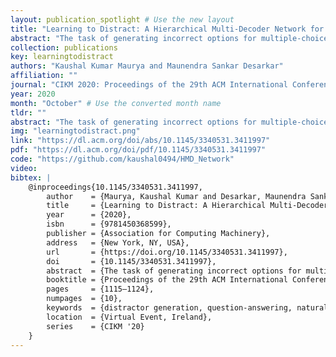 ```yaml
---
layout: publication_spotlight # Use the new layout
title: "Learning to Distract: A Hierarchical Multi-Decoder Network for Automated Generation of Long Distractors for Multiple-Choice Questions for Reading Comprehension" # Escape quotes in title
abstract: "The task of generating incorrect options for multiple-choice questions is termed as distractor generation problem. The task requires high cognitive skills and is extremely challenging to automate. Existing neural approaches for the task leverage encoder-decoder architecture to generate long distractors. However, in this process two critical points are ignored - firstly, many methods use Jaccard similarity over a pool of candidate distractors to sample the distractors. This often makes the generated distractors too obvious or not relevant to the question context. Secondly, some approaches did not consider the answer in the model, which caused the generated distractors to be either answer-revealing or semantically equivalent to the answer. In this paper, we propose a novel Hierarchical Multi-Decoder Network (HMD-Net) consisting of one encoder and three decoders, where each decoder generates a single distractor. To overcome the first problem mentioned above, we include multiple decoders with a dis-similarity loss in the loss function. To address the second problem, we exploit richer interaction between the article, question, and answer with a SoftSel operation and a Gated Mechanism. This enables the generation of distractors that are in context with questions but semantically not equivalent to the answers. The proposed model outperformed all the previous approaches significantly in both automatic and manual evaluations. In addition, we also consider linguistic features and BERT contextual embedding with our base model which further push the model performance."
collection: publications
key: learningtodistract
authors: "Kaushal Kumar Maurya and Maunendra Sankar Desarkar"
affiliation: ""
journal: "CIKM 2020: Proceedings of the 29th ACM International Conference on Information & Knowledge Management"
year: 2020
month: "October" # Use the converted month name
tldr: ""
abstract: "The task of generating incorrect options for multiple-choice questions is termed as distractor generation problem. The task requires high cognitive skills and is extremely challenging to automate. Existing neural approaches for the task leverage encoder-decoder architecture to generate long distractors. However, in this process two critical points are ignored - firstly, many methods use Jaccard similarity over a pool of candidate distractors to sample the distractors. This often makes the generated distractors too obvious or not relevant to the question context. Secondly, some approaches did not consider the answer in the model, which caused the generated distractors to be either answer-revealing or semantically equivalent to the answer. In this paper, we propose a novel Hierarchical Multi-Decoder Network (HMD-Net) consisting of one encoder and three decoders, where each decoder generates a single distractor. To overcome the first problem mentioned above, we include multiple decoders with a dis-similarity loss in the loss function. To address the second problem, we exploit richer interaction between the article, question, and answer with a SoftSel operation and a Gated Mechanism. This enables the generation of distractors that are in context with questions but semantically not equivalent to the answers. The proposed model outperformed all the previous approaches significantly in both automatic and manual evaluations. In addition, we also consider linguistic features and BERT contextual embedding with our base model which further push the model performance."
img: "learningtodistract.png"
link: "https://dl.acm.org/doi/abs/10.1145/3340531.3411997"
pdf: "https://dl.acm.org/doi/pdf/10.1145/3340531.3411997"
code: "https://github.com/kaushal0494/HMD_Network"
video: 
bibtex: |
    @inproceedings{10.1145/3340531.3411997,
        author    = {Maurya, Kaushal Kumar and Desarkar, Maunendra Sankar},
        title     = {Learning to Distract: A Hierarchical Multi-Decoder Network for Automated Generation of Long Distractors for Multiple-Choice Questions for Reading Comprehension},
        year      = {2020},
        isbn      = {9781450368599},
        publisher = {Association for Computing Machinery},
        address   = {New York, NY, USA},
        url       = {https://doi.org/10.1145/3340531.3411997},
        doi       = {10.1145/3340531.3411997},
        abstract  = {The task of generating incorrect options for multiple-choice questions is termed as distractor generation problem. The task requires high cognitive skills and is extremely challenging to automate. Existing neural approaches for the task leverage encoder-decoder architecture to generate long distractors. However, in this process two critical points are ignored - firstly, many methods use Jaccard similarity over a pool of candidate distractors to sample the distractors. This often makes the generated distractors too obvious or not relevant to the question context. Secondly, some approaches did not consider the answer in the model, which caused the generated distractors to be either answer-revealing or semantically equivalent to the answer.In this paper, we propose a novel Hierarchical Multi-Decoder Network (HMD-Net) consisting of one encoder and three decoders, where each decoder generates a single distractor. To overcome the first problem mentioned above, we include multiple decoders with a dis-similarity loss in the loss function. To address the second problem, we exploit richer interaction between the article, question, and answer with a SoftSel operation and a Gated Mechanism. This enables the generation of distractors that are in context with questions but semantically not equivalent to the answers. The proposed model outperformed all the previous approaches significantly in both automatic and manual evaluations. In addition, we also consider linguistic features and BERT contextual embedding with our base model which further push the model performance.},
        booktitle = {Proceedings of the 29th ACM International Conference on Information &amp; Knowledge Management},
        pages     = {1115–1124},
        numpages  = {10},
        keywords  = {distractor generation, question-answering, natural language generation},
        location  = {Virtual Event, Ireland},
        series    = {CIKM '20}
    }
---
```

